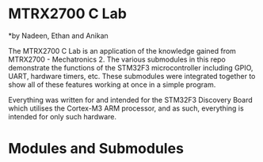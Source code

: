 # MTRX2700 C Lab
*by Nadeen, Ethan and Anikan

The MTRX2700 C Lab is an application of the knowledge gained from MTRX2700 - Mechatronics 2. The various submodules in this repo demonstrate the functions of the STM32F3 microcontroller including GPIO, UART, hardware timers, etc. These submodules were integrated together to show all of these features working at once in a simple program.

Everything was written for and intended for the STM32F3 Discovery Board which utilises the Cortex-M3 ARM processor, and as such, everything is intended for only such hardware.

# Modules and Submodules
